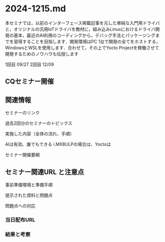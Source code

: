 # 2024-1215.md

本セミナでは，以前のインターフェース掲載記事を元した単純な入門用ドライバと，オリジナルの汎用IoTドライバを教材に，組み込みLinuxにおけるドライバ開発の基本，最近のAI利用のコーディングから，デバッグ手法とパッケージングまでを習得することを目指します．開発環境はPC 1台で開発の全てをホストする，WindowsとWSLを使用します．合わせて，その上でYocto Projectを稼働させて開発するためのノウハウも伝授します

1回目 09/27
2回目 12/09

## CQセミナー開催

## 関連情報

セミナーのリンク









過去2回分のセミナーのトピックス

実施した内容（全体の流れ、手順）


AIは有効、誰でもできる
i.MX8ULPの場合は、Yoctoは


セミナー開催要綱

## セミナー関連URL と注意点

事前準備環境と準備手順

提示された資料と問題点

問題点への対応

### 当日配布URL


### 結果と考察




